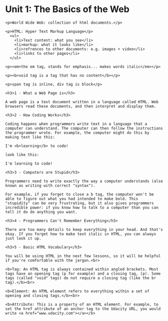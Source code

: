 <!DOCTYPE html>

<html>
  <head>
    <meta charset="utf-8">
  </head>
  <body>
    <h1>Unit 1: The Basics of the Web</h1>

    <p>World Wide Web: collection of html documents.</p>

    <p>HTML: Hyper Text Markup Language</p>
      <ul>
        <li>Text content: what you see</li>
        <li>markup: what it looks like</li>
        <li>refrences to other documents: e.g. images + video</li>
        <li>links to other pages</li>
      </ul>

    <p><em>the em tag, stands for emphasis... makes words italic</em></p>

    <p><b>void tag is a tag that has no content</b></p>

    <p>span tag is inline, div tag is block</p>

    <h3>1 - What a Web Page is</h3>

    A web page is a text document written in a language called HTML. Web browsers read these documents, and then interpret and display them.

    <h3>2 - How Coding Works</h3>

    Coding happens when programmers write text in a language that a computer can understand. The computer can then follow the instructions the programmer wrote. For example, the computer might do this by making text like this:

    I'm <b>learning</b> to code!

    look like this:

    I'm learning to code!

    <h3>3 - Computers are Stupid</h3>

    Programmers need to write exactly the way a computer understands (also known as writing with correct "syntax").

    For example, if you forget to close a b tag, the computer won't be able to figure out what you had intended to make bold. This "stupidity" can be very frustrating, but it also gives programmers incredible power: if you know how to talk to a computer than you can tell it do do anything you want.

    <h3>4 - Programmers Can't Remember Everything</h3>

    There are too many details to keep everything in your head. And that's okay. If you forget how to make text italic in HTML, you can always just look it up.

    <h3>5 - Basic HTML Vocabulary</h3>

    You will be using HTML in the next few lessons, so it will be helpful if you're comfortable with the jargon.<br>

    <b>Tag: An HTML tag is always contained within angled brackets. Most tags have an opening tag (p for example) and a closing tag, (p). Some tags (called "void" tags) do not require a closing tag (like the br tag).</b><br>

    <b>Element: An HTML element refers to everything within a set of opening and closing tags.</b><br>

    <b>Attribute: This is a property of an HTML element. For example, to set the href attribute of an anchor tag to the Udacity URL, you would write <a href="www.udacity.com"></a></b>
  </body>
</html>
